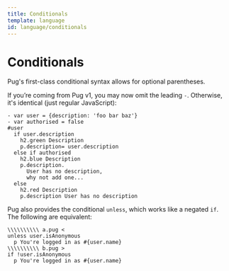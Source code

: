 ```yaml
---
title: Conditionals
template: language
id: language/conditionals
---
```


# Conditionals

Pug's first-class conditional syntax allows for optional parentheses. 

If you’re coming from Pug v1, you may now omit the leading `-`. Otherwise, it's identical (just regular JavaScript):

```pug-preview
- var user = {description: 'foo bar baz'}
- var authorised = false
#user
  if user.description
    h2.green Description
    p.description= user.description
  else if authorised
    h2.blue Description
    p.description.
      User has no description,
      why not add one...
  else
    h2.red Description
    p.description User has no description
```

Pug also provides the conditional `unless`, which works like a negated `if`.  The following are equivalent:

```pug-preview-readonly
\\\\\\\\\\ a.pug <
unless user.isAnonymous
  p You're logged in as #{user.name}
\\\\\\\\\\ b.pug >
if !user.isAnonymous
  p You're logged in as #{user.name}
```
